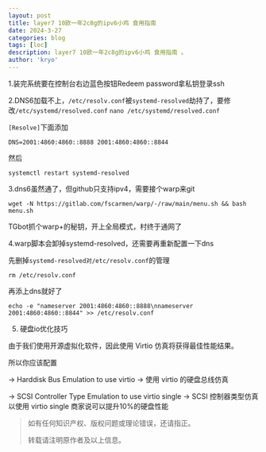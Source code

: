 ```yaml
---
layout: post
title: layer7 10欧一年2c8g的ipv6小鸡 食用指南 
date: 2024-3-27
categories: blog
tags: [loc]
description: layer7 10欧一年2c8g的ipv6小鸡 食用指南 。
author: 'kryo'
---
```


1.装完系统要在控制台右边蓝色按钮Redeem password拿私钥登录ssh

2.DNS6加载不上，`/etc/resolv.conf`被`systemd-resolved`劫持了，要修改`/etc/systemd/resolved.conf`
`nano /etc/systemd/resolved.conf`

`[Resolve]`下面添加

`DNS=2001:4860:4860::8888 2001:4860:4860::8844`

然后

`systemctl restart systemd-resolved`


3.dns6虽然通了，但github只支持ipv4，需要接个warp来git

`wget -N https://gitlab.com/fscarmen/warp/-/raw/main/menu.sh && bash menu.sh`

TGbot抓个warp+的秘钥，开上全局模式，村终于通网了

4.warp脚本会卸掉systemd-resolved，还需要再重新配置一下dns

先删掉`systemd-resolved对/etc/resolv.conf`的管理

`rm /etc/resolv.conf`

再添上dns就好了

`echo -e "nameserver 2001:4860:4860::8888\nnameserver 2001:4860:4860::8844" >> /etc/resolv.conf`


5. 硬盘io优化技巧

由于我们使用开源虚拟化软件，因此使用 Virtio 仿真将获得最佳性能结果。

所以你应该配置

-> Harddisk Bus Emulation to use virtio
-> 使用 virtio 的硬盘总线仿真

-> SCSI Controller Type Emulation to use virtio single
-> SCSI 控制器类型仿真以使用 virtio single
商家说可以提升10%的硬盘性能

> 如有任何知识产权、版权问题或理论错误，还请指正。
>
> 转载请注明原作者及以上信息。
